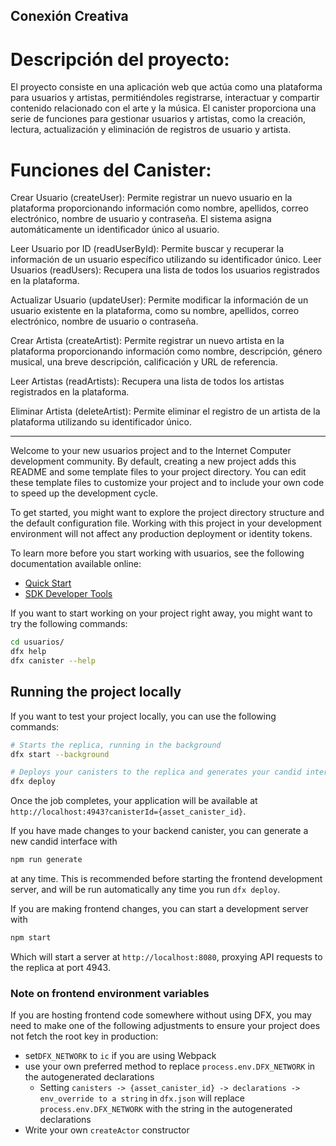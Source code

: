 ## Conexión Creativa
# Descripción del proyecto:

El proyecto consiste en una aplicación web que actúa como una plataforma para usuarios y artistas, permitiéndoles registrarse, interactuar y compartir contenido relacionado con el arte y la música. El canister proporciona una serie de funciones para gestionar usuarios y artistas, como la creación, lectura, actualización y eliminación de registros de usuario y artista.

# Funciones del Canister:

Crear Usuario (createUser): Permite registrar un nuevo usuario en la plataforma proporcionando información como nombre, apellidos, correo electrónico, nombre de usuario y contraseña. El sistema asigna automáticamente un identificador único al usuario.

Leer Usuario por ID (readUserById): Permite buscar y recuperar la información de un usuario específico utilizando su identificador único.
Leer Usuarios (readUsers): Recupera una lista de todos los usuarios registrados en la plataforma.

Actualizar Usuario (updateUser): Permite modificar la información de un usuario existente en la plataforma, como su nombre, apellidos, correo electrónico, nombre de usuario o contraseña.

Crear Artista (createArtist): Permite registrar un nuevo artista en la plataforma proporcionando información como nombre, descripción, género musical, una breve descripción, calificación y URL de referencia.

Leer Artistas (readArtists): Recupera una lista de todos los artistas registrados en la plataforma.

Eliminar Artista (deleteArtist): Permite eliminar el registro de un artista de la plataforma utilizando su identificador único.

------------------------------------------------------------------------------------------------------------------------------------------------------------------------

Welcome to your new usuarios project and to the Internet Computer development community. By default, creating a new project adds this README and some template files to your project directory. You can edit these template files to customize your project and to include your own code to speed up the development cycle.

To get started, you might want to explore the project directory structure and the default configuration file. Working with this project in your development environment will not affect any production deployment or identity tokens.

To learn more before you start working with usuarios, see the following documentation available online:

- [Quick Start](https://internetcomputer.org/docs/current/developer-docs/setup/deploy-locally)
- [SDK Developer Tools](https://internetcomputer.org/docs/current/developer-docs/setup/install)

If you want to start working on your project right away, you might want to try the following commands:

```bash
cd usuarios/
dfx help
dfx canister --help
```

## Running the project locally

If you want to test your project locally, you can use the following commands:

```bash
# Starts the replica, running in the background
dfx start --background

# Deploys your canisters to the replica and generates your candid interface
dfx deploy
```

Once the job completes, your application will be available at `http://localhost:4943?canisterId={asset_canister_id}`.

If you have made changes to your backend canister, you can generate a new candid interface with

```bash
npm run generate
```

at any time. This is recommended before starting the frontend development server, and will be run automatically any time you run `dfx deploy`.

If you are making frontend changes, you can start a development server with

```bash
npm start
```

Which will start a server at `http://localhost:8080`, proxying API requests to the replica at port 4943.

### Note on frontend environment variables

If you are hosting frontend code somewhere without using DFX, you may need to make one of the following adjustments to ensure your project does not fetch the root key in production:

- set`DFX_NETWORK` to `ic` if you are using Webpack
- use your own preferred method to replace `process.env.DFX_NETWORK` in the autogenerated declarations
  - Setting `canisters -> {asset_canister_id} -> declarations -> env_override to a string` in `dfx.json` will replace `process.env.DFX_NETWORK` with the string in the autogenerated declarations
- Write your own `createActor` constructor
